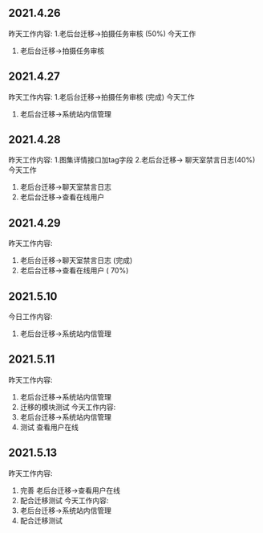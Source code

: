 ## 2021.4.26
昨天工作内容: 
  1.老后台迁移->拍摄任务审核 (50%)
 今天工作
  1. 老后台迁移->拍摄任务审核

## 2021.4.27
昨天工作内容: 
  1.老后台迁移->拍摄任务审核 (完成)
 今天工作
  1. 老后台迁移->系统站内信管理

## 2021.4.28
昨天工作内容: 
  1.图集详情接口加tag字段
  2.老后台迁移-> 聊天室禁言日志(40%)
 今天工作
  1. 老后台迁移->聊天室禁言日志
  2. 老后台迁移->查看在线用户

## 2021.4.29
昨天工作内容: 
   1. 老后台迁移->聊天室禁言日志 (完成)
   2. 老后台迁移->查看在线用户  ( 70%)

## 2021.5.10
今日工作内容: 
   1. 老后台迁移->系统站内信管理

## 2021.5.11
昨天工作内容: 
   1. 老后台迁移->系统站内信管理
   1. 迁移的模块测试
今天工作内容: 
   1. 老后台迁移->系统站内信管理
   2. 测试 查看用户在线

## 2021.5.13
昨天工作内容: 
   1. 完善 老后台迁移->查看用户在线
   2. 配合迁移测试
今天工作内容: 
   1. 老后台迁移->系统站内信管理
   2. 配合迁移测试